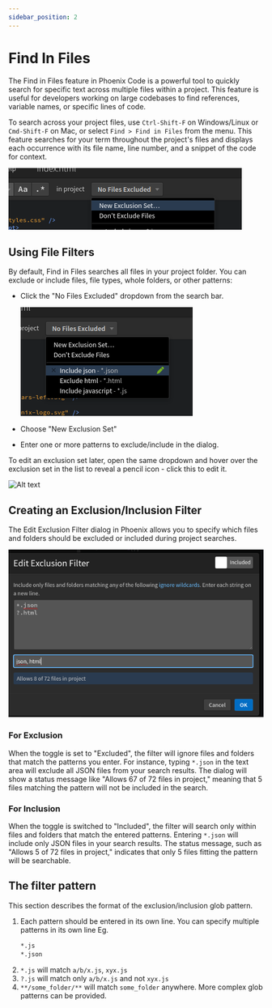 ```yaml
---
sidebar_position: 2
---
```

# Find In Files

The Find in Files feature in Phoenix Code is a powerful tool to quickly search for specific text across multiple files within a project. This feature is useful for developers working on large codebases to find references, variable names, or specific lines of code.

To search across your project files, use `Ctrl-Shift-F` on Windows/Linux or `Cmd-Shift-F` on Mac, or select `Find > Find in Files` from the menu. This feature searches for your term throughout the project's files and displays each occurrence with its file name, line number, and a snippet of the code for context.

![Alt text](images/find/find-in-files.png)

## Using File Filters

By default, Find in Files searches all files in your project folder. You can exclude or include files, file types, whole folders, or other patterns:

* Click the "No Files Excluded" dropdown from the search bar.

  ![Alt text](images/find/dropdown.png)
* Choose "New Exclusion Set"
* Enter one or more patterns to exclude/include in the dialog.

To edit an exclusion set later, open the same dropdown and hover over the exclusion set in the list to reveal a pencil icon - click this to edit it.

![Alt text](<Screenshot from 2024-03-02 19-25-25.png>)

## Creating an Exclusion/Inclusion Filter
The Edit Exclusion Filter dialog in Phoenix allows you to specify which files and folders should be excluded or included during project searches.

![Alt text](images/find/dialog.png)

### For Exclusion

When the toggle is set to "Excluded", the filter will ignore files and folders that match the patterns you enter. For instance, typing `*.json` in the text area will exclude all JSON files from your search results. The dialog will show a status message like "Allows 67 of 72 files in project," meaning that 5 files matching the pattern will not be included in the search.

### For Inclusion

When the toggle is switched to "Included", the filter will search only within files and folders that match the entered patterns. Entering `*.json` will include only JSON files in your search results. The status message, such as "Allows 5 of 72 files in project," indicates that only 5 files fitting the pattern will be searchable.

## The filter pattern

This section describes the format of the exclusion/inclusion glob pattern.

1. Each pattern should be entered in its own line. You can specify multiple patterns in its own line Eg. 
   ```txt
   *.js
   *.json
   ```
1. `*.js` will match `a/b/x.js`, `xyx.js`
1. `?.js` will match only `a/b/x.js` and not `xyx.js`
1. `**/some_folder/**` will match `some_folder` anywhere. More complex glob patterns can be provided.
